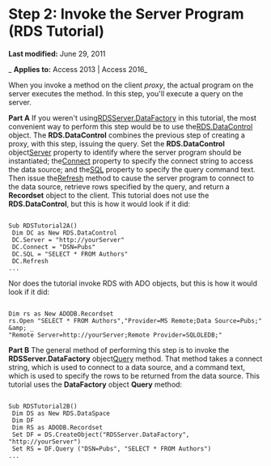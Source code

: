 
# Step 2: Invoke the Server Program (RDS Tutorial)

 **Last modified:** June 29, 2011

 _ **Applies to:** Access 2013 | Access 2016_

When you invoke a method on the client  _proxy_, the actual program on the server executes the method. In this step, you'll execute a query on the server.

 **Part A** If you weren't using[RDSServer.DataFactory](1de76cdd-34dc-8547-29aa-48ad6067bdea.md) in this tutorial, the most convenient way to perform this step would be to use the[RDS.DataControl](ac430669-7628-696c-c036-b5d35405d788.md) object. The **RDS.DataControl** combines the previous step of creating a proxy, with this step, issuing the query.
Set the  **RDS.DataControl** object[Server](17519dbe-a43a-1d0d-22c1-dc0def2f63ab.md) property to identify where the server program should be instantiated; the[Connect](11aa3284-18e9-6d2d-761b-c25090370b77.md) property to specify the connect string to access the data source; and the[SQL](http://msdn.microsoft.com/library/210adcbb-5c89-150b-4c61-6a52dea9af56%28Office.15%29.aspx) property to specify the query command text. Then issue the[Refresh](968baa7c-9128-7155-a1eb-d77aedda6601.md) method to cause the server program to connect to the data source, retrieve rows specified by the query, and return a **Recordset** object to the client.
This tutorial does not use the  **RDS.DataControl**, but this is how it would look if it did:



```
 
Sub RDSTutorial2A() 
 Dim DC as New RDS.DataControl 
 DC.Server = "http://yourServer" 
 DC.Connect = "DSN=Pubs" 
 DC.SQL = "SELECT * FROM Authors" 
 DC.Refresh 
... 

```

Nor does the tutorial invoke RDS with ADO objects, but this is how it would look if it did:



```
 
Dim rs as New ADODB.Recordset 
rs.Open "SELECT * FROM Authors","Provider=MS Remote;Data Source=Pubs;" &amp; _ 
"Remote Server=http://yourServer;Remote Provider=SQLOLEDB;" 

```

 **Part B** The general method of performing this step is to invoke the **RDSServer.DataFactory** object[Query](c88d82bd-2139-7f1e-4e5e-9030f3795816.md) method. That method takes a connect string, which is used to connect to a data source, and a command text, which is used to specify the rows to be returned from the data source.
This tutorial uses the  **DataFactory** object **Query** method:



```
 
Sub RDSTutorial2B() 
 Dim DS as New RDS.DataSpace 
 Dim DF 
 Dim RS as ADODB.Recordset 
 Set DF = DS.CreateObject("RDSServer.DataFactory", "http://yourServer") 
 Set RS = DF.Query ("DSN=Pubs", "SELECT * FROM Authors") 
... 

```

